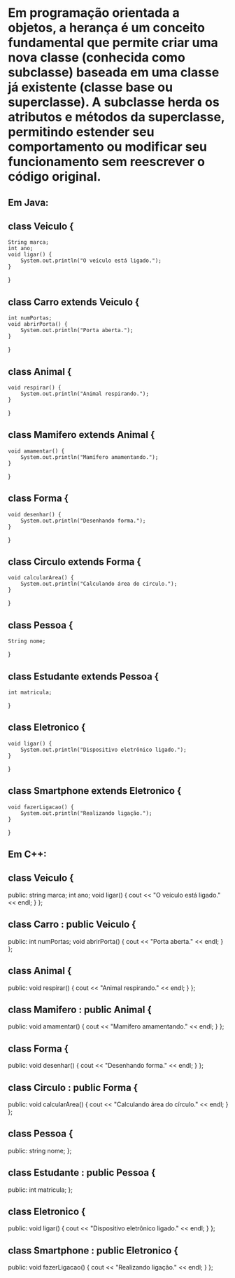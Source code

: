 # Em programação orientada a objetos, a herança é um conceito fundamental que permite criar uma nova classe (conhecida como subclasse) baseada em uma classe já existente (classe base ou superclasse). A subclasse herda os atributos e métodos da superclasse, permitindo estender seu comportamento ou modificar seu funcionamento sem reescrever o código original.

## **Em Java:**

## class Veiculo {
    String marca;
    int ano;
    void ligar() {
        System.out.println("O veículo está ligado.");
    }
}
## class Carro extends Veiculo {
    int numPortas;
    void abrirPorta() {
        System.out.println("Porta aberta.");
    }
}
## class Animal {
    void respirar() {
        System.out.println("Animal respirando.");
    }
}
## class Mamifero extends Animal {
    void amamentar() {
        System.out.println("Mamífero amamentando.");
    }
}

## class Forma {
    void desenhar() {
        System.out.println("Desenhando forma.");
    }
}

## class Circulo extends Forma {
    void calcularArea() {
        System.out.println("Calculando área do círculo.");
    }
}
## class Pessoa {
    String nome;
}

## class Estudante extends Pessoa {
    int matricula;
}
## class Eletronico {
    void ligar() {
        System.out.println("Dispositivo eletrônico ligado.");
    }
}

## class Smartphone extends Eletronico {
    void fazerLigacao() {
        System.out.println("Realizando ligação.");
    }
} 
## **Em C++:**
## class Veiculo {
public:
    string marca;
    int ano;
    void ligar() {
        cout << "O veículo está ligado." << endl;
    }
};

## class Carro : public Veiculo {
public:
    int numPortas;
    void abrirPorta() {
        cout << "Porta aberta." << endl;
    }
};
## class Animal {
public:
    void respirar() {
        cout << "Animal respirando." << endl;
    }
};

## class Mamifero : public Animal {
public:
    void amamentar() {
        cout << "Mamífero amamentando." << endl;
    }
};

## class Forma {
public:
    void desenhar() {
        cout << "Desenhando forma." << endl;
    }
};

## class Circulo : public Forma {
public:
    void calcularArea() {
        cout << "Calculando área do círculo." << endl;
    }
};

## class Pessoa {
public:
    string nome;
};

## class Estudante : public Pessoa {
public:
    int matricula;
};

## class Eletronico {
public:
    void ligar() {
        cout << "Dispositivo eletrônico ligado." << endl;
    }
};

## class Smartphone : public Eletronico {
public:
    void fazerLigacao() {
        cout << "Realizando ligação." << endl;
    }
};
